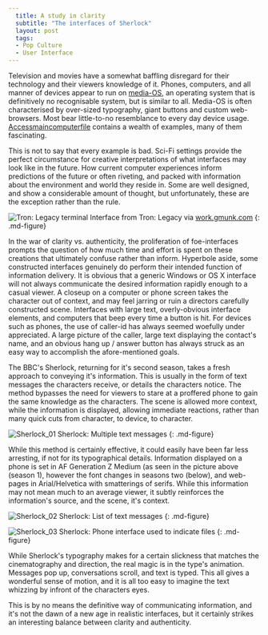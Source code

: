 ```yaml
---
  title: A study in clarity
  subtitle: "The interfaces of Sherlock"
  layout: post
  tags:
  - Pop Culture
  - User Interface
---
```


Television and movies have a somewhat baffling disregard for their technology and their viewers knowledge of it. Phones, computers, and all manner of devices appear to run on [media-OS][L1], an operating system that is definitively no recognisable system, but is similar to all. Media-OS is often characterised by over-sized typography, giant buttons and custom web-browsers. Most bear little-to-no resemblance to every day device usage. [Accessmaincomputerfile][L2] contains a wealth of examples, many of them fascinating.

This is not to say that every example is bad. Sci-Fi settings provide the perfect circumstance for creative interpretations of what interfaces may look like in the future. How current computer experiences inform predictions of the future or often riveting, and packed with information about the environment and world they reside in. Some are well designed, and show a considerable amount of thought, but unfortunately, these are the exception rather than the rule.

![Tron: Legacy terminal][I1]
Interface from Tron: Legacy via [work.gmunk.com][L3]
{: .md-figure}

In the war of clarity vs. authenticity, the proliferation of foe-interfaces prompts the question of how much time and effort is spent on these creations that ultimately confuse rather than inform. Hyperbole aside, some constructed interfaces genuinely do perform their intended function of information delivery. It is obvious that a generic Windows or OS X interface will not always communicate the desired information rapidly enough to a casual viewer. A closeup on a computer or phone screen takes the character out of context, and may feel jarring or ruin a directors carefully constructed scene. Interfaces with large text, overly-obvious interface elements, and computers that beep every time a button is hit. For devices such as phones, the use of caller-id has always seemed woefully under appreciated. A large picture of the caller, large text displaying the contact's name, and an obvious hang up / answer button has always struck as an easy way to accomplish the afore-mentioned goals.

The BBC's Sherlock, returning for it's second season, takes a fresh approach to conveying it's information. This is usually in the form of text messages the characters receive, or details the characters notice. The method bypasses the need for viewers to stare at a proffered phone to gain the same knowledge as the characters. The scene is allowed more context, while the information is displayed, allowing immediate reactions, rather than many quick cuts from character, to device, to character.


![Sherlock_01][I2]
Sherlock: Multiple text messages
{: .md-figure}

While this method is certainly effective, it could easily have been far less arresting, if not for its typographical details. Information displayed on a phone is set in AF Generation Z Medium (as seen in the picture above (season 1), however the font changes in seasons two (below), and web-pages in Arial/Helvetica with smatterings of serifs. While this information may not mean much to an average viewer, it subtly reinforces the information's source, and the scene, it's context.

![Sherlock_02][I3]
Sherlock: List of text messages
{: .md-figure}

![Sherlock_03][I4]
Sherlock: Phone interface used to indicate files
{: .md-figure}

While Sherlock's typography makes for a certain slickness that matches the cinematography and direction, the real magic is in the type's animation. Messages pop up, conversations scroll, and text is typed. This all gives a wonderful sense of motion, and it is all too easy to imagine the text whizzing by infront of the characters eyes.

This is by no means the definitive way of communicating information, and it's not the dawn of a new age in realistic interfaces, but it certainly strikes an interesting balance between clarity and authenticity.

[I1]: http://a.marcziani.com/2012/02/06/064.TRONBR.07_905.JPG
[I2]: http://a.marcziani.com/2012/02/06/Sherlock_SS_01.jpeg
[I3]: http://a.marcziani.com/2012/02/06/Sherlock_SS_02.jpeg
[I4]: http://a.marcziani.com/2012/02/06/Sherlock_SS_03.jpeg

[L1]: http://5by5.tv/incomparable/76
[L2]: http://accessmaincomputerfile.net
[L3]: http://work.gmunk.com
